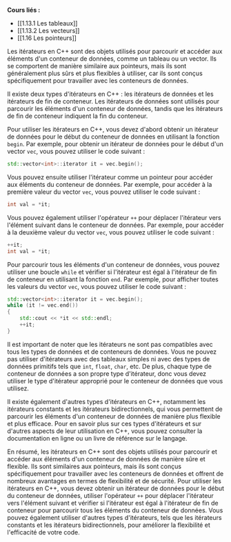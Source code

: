 **Cours liés :**
- [[1.13.1 Les tableaux]]
- [[1.13.2 Les vecteurs]]
- [[1.16 Les pointeurs]]


Les itérateurs en C++ sont des objets utilisés pour parcourir et accéder aux éléments d'un conteneur de données, comme un tableau ou un vector. Ils se comportent de manière similaire aux pointeurs, mais ils sont généralement plus sûrs et plus flexibles à utiliser, car ils sont conçus spécifiquement pour travailler avec les conteneurs de données.

Il existe deux types d'itérateurs en C++ : les itérateurs de données et les itérateurs de fin de conteneur. Les itérateurs de données sont utilisés pour parcourir les éléments d'un conteneur de données, tandis que les itérateurs de fin de conteneur indiquent la fin du conteneur.

Pour utiliser les itérateurs en C++, vous devez d'abord obtenir un itérateur de données pour le début du conteneur de données en utilisant la fonction `begin`. Par exemple, pour obtenir un itérateur de données pour le début d'un vector `vec`, vous pouvez utiliser le code suivant :

```cpp
std::vector<int>::iterator it = vec.begin();
```

Vous pouvez ensuite utiliser l'itérateur comme un pointeur pour accéder aux éléments du conteneur de données. Par exemple, pour accéder à la première valeur du vector `vec`, vous pouvez utiliser le code suivant :

```cpp
int val = *it;
```

Vous pouvez également utiliser l'opérateur `++` pour déplacer l'itérateur vers l'élément suivant dans le conteneur de données. Par exemple, pour accéder à la deuxième valeur du vector `vec`, vous pouvez utiliser le code suivant :

```cpp
++it;
int val = *it;
```

Pour parcourir tous les éléments d'un conteneur de données, vous pouvez utiliser une boucle `while` et vérifier si l'itérateur est égal à l'itérateur de fin de conteneur en utilisant la fonction `end`. Par exemple, pour afficher toutes les valeurs du vector `vec`, vous pouvez utiliser le code suivant :

```cpp
std::vector<int>::iterator it = vec.begin();
while (it != vec.end()) 
{
	std::cout << *it << std::endl;
	++it;
}
```

Il est important de noter que les itérateurs ne sont pas compatibles avec tous les types de données et de conteneurs de données. Vous ne pouvez pas utiliser d'itérateurs avec des tableaux simples ni avec des types de données primitifs tels que `int`, `float`, `char`, etc. De plus, chaque type de conteneur de données a son propre type d'itérateur, donc vous devez utiliser le type d'itérateur approprié pour le conteneur de données que vous utilisez.

Il existe également d'autres types d'itérateurs en C++, notamment les itérateurs constants et les itérateurs bidirectionnels, qui vous permettent de parcourir les éléments d'un conteneur de données de manière plus flexible et plus efficace. Pour en savoir plus sur ces types d'itérateurs et sur d'autres aspects de leur utilisation en C++, vous pouvez consulter la documentation en ligne ou un livre de référence sur le langage.

En résumé, les itérateurs en C++ sont des objets utilisés pour parcourir et accéder aux éléments d'un conteneur de données de manière sûre et flexible. Ils sont similaires aux pointeurs, mais ils sont conçus spécifiquement pour travailler avec les conteneurs de données et offrent de nombreux avantages en termes de flexibilité et de sécurité. Pour utiliser les itérateurs en C++, vous devez obtenir un itérateur de données pour le début du conteneur de données, utiliser l'opérateur `++` pour déplacer l'itérateur vers l'élément suivant et vérifier si l'itérateur est égal à l'itérateur de fin de conteneur pour parcourir tous les éléments du conteneur de données. Vous pouvez également utiliser d'autres types d'itérateurs, tels que les itérateurs constants et les itérateurs bidirectionnels, pour améliorer la flexibilité et l'efficacité de votre code.